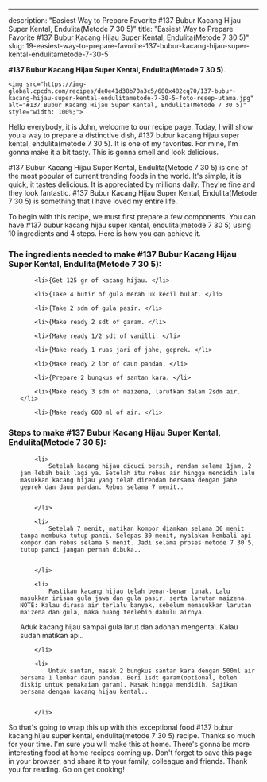 ---
description: "Easiest Way to Prepare Favorite #137 Bubur Kacang Hijau Super Kental, Endulita(Metode 7 30 5)"
title: "Easiest Way to Prepare Favorite #137 Bubur Kacang Hijau Super Kental, Endulita(Metode 7 30 5)"
slug: 19-easiest-way-to-prepare-favorite-137-bubur-kacang-hijau-super-kental-endulitametode-7-30-5

<p>
	<strong>#137 Bubur Kacang Hijau Super Kental, Endulita(Metode 7 30 5)</strong>. 
	
</p>
<p>
	
	<img src="https://img-global.cpcdn.com/recipes/de0e41d38b70a3c5/680x482cq70/137-bubur-kacang-hijau-super-kental-endulitametode-7-30-5-foto-resep-utama.jpg" alt="#137 Bubur Kacang Hijau Super Kental, Endulita(Metode 7 30 5)" style="width: 100%;">
	
	
</p>
<p>
	Hello everybody, it is John, welcome to our recipe page. Today, I will show you a way to prepare a distinctive dish, #137 bubur kacang hijau super kental, endulita(metode 7 30 5). It is one of my favorites. For mine, I'm gonna make it a bit tasty. This is gonna smell and look delicious.
</p>
	
<p>
	
</p>
<p>
	#137 Bubur Kacang Hijau Super Kental, Endulita(Metode 7 30 5) is one of the most popular of current trending foods in the world. It's simple, it is quick, it tastes delicious. It is appreciated by millions daily. They're fine and they look fantastic. #137 Bubur Kacang Hijau Super Kental, Endulita(Metode 7 30 5) is something that I have loved my entire life.
</p>

<p>
To begin with this recipe, we must first prepare a few components. You can have #137 bubur kacang hijau super kental, endulita(metode 7 30 5) using 10 ingredients and 4 steps. Here is how you can achieve it.
</p>

<h3>The ingredients needed to make #137 Bubur Kacang Hijau Super Kental, Endulita(Metode 7 30 5):</h3>

<ol>
	
		<li>{Get 125 gr of kacang hijau. </li>
	
		<li>{Take 4 butir of gula merah uk kecil bulat. </li>
	
		<li>{Take 2 sdm of gula pasir. </li>
	
		<li>{Make ready 2 sdt of garam. </li>
	
		<li>{Make ready 1/2 sdt of vanilli. </li>
	
		<li>{Make ready 1 ruas jari of jahe, geprek. </li>
	
		<li>{Make ready 2 lbr of daun pandan. </li>
	
		<li>{Prepare 2 bungkus of santan kara. </li>
	
		<li>{Make ready 3 sdm of maizena, larutkan dalam 2sdm air. </li>
	
		<li>{Make ready 600 ml of air. </li>
	
</ol>
<p>
	
</p>

<h3>Steps to make #137 Bubur Kacang Hijau Super Kental, Endulita(Metode 7 30 5):</h3>

<ol>
	
		<li>
			Setelah kacang hijau dicuci bersih, rendam selama 1jam, 2 jam lebih baik lagi ya. Setelah itu rebus air hingga mendidih lalu masukkan kacang hijau yang telah direndam bersama dengan jahe geprek dan daun pandan. Rebus selama 7 menit..
			
			
		</li>
	
		<li>
			Setelah 7 menit, matikan kompor diamkan selama 30 menit tanpa membuka tutup panci. Selepas 30 menit, nyalakan kembali api kompor dan rebus selama 5 menit. Jadi selama proses metode 7 30 5, tutup panci jangan pernah dibuka..
			
			
		</li>
	
		<li>
			Pastikan kacang hijau telah benar-benar lunak. Lalu masukkan irisan gula jawa dan gula pasir, serta larutan maizena. NOTE: Kalau dirasa air terlalu banyak, sebelum memasukkan larutan maizena dan gula, maka buang terlebih dahulu airnya.

Aduk kacang hijau sampai gula larut dan adonan mengental. Kalau sudah matikan api..
			
			
		</li>
	
		<li>
			Untuk santan, masak 2 bungkus santan kara dengan 500ml air bersama 1 lembar daun pandan. Beri 1sdt garam(optional, boleh diskip untuk pemakaian garam). Masak hingga mendidih. Sajikan bersama dengan kacang hijau kental..
			
			
		</li>
	
</ol>

<p>
	
</p>

<p>
	So that's going to wrap this up with this exceptional food #137 bubur kacang hijau super kental, endulita(metode 7 30 5) recipe. Thanks so much for your time. I'm sure you will make this at home. There's gonna be more interesting food at home recipes coming up. Don't forget to save this page in your browser, and share it to your family, colleague and friends. Thank you for reading. Go on get cooking!
</p>

